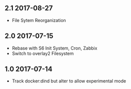 ## 2.1 2017-08-27 <dave at tiredofit dot ca>

* File Sytem Reorganization

## 2.0 2017-07-15 <dave at tiredofit dot ca>

* Rebase with S6 Init System, Cron, Zabbix
* Switch to overlay2 Filesystem

## 1.0 2017-07-14 <dave at tiredofit dot ca>

* Track docker:dind but alter to allow experimental mode
